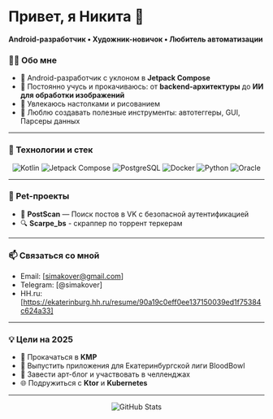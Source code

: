 # Привет, я Никита 👋
**Android-разработчик • Художник-новичок • Любитель автоматизации**

### 🙋‍♂️ Обо мне
- 🔧 Android-разработчик с уклоном в **Jetpack Compose**
- 🧠 Постоянно учусь и прокачиваюсь: от **backend-архитектуры** до **ИИ для обработки изображений**
- 🎨 Увлекаюсь настолками и рисованием
- 🧰 Люблю создавать полезные инструменты: автотеггеры, GUI, Парсеры данных

---

### 🚀 Технологии и стек

<div align="center">
  
![Kotlin](https://img.shields.io/badge/Kotlin-7F52FF?style=for-the-badge&logo=kotlin&logoColor=white)
![Jetpack Compose](https://img.shields.io/badge/Jetpack_Compose-4285F4?style=for-the-badge&logo=android&logoColor=white)
![PostgreSQL](https://img.shields.io/badge/PostgreSQL-336791?style=for-the-badge&logo=postgresql&logoColor=white)
![Docker](https://img.shields.io/badge/Docker-2496ED?style=for-the-badge&logo=docker&logoColor=white)
![Python](https://img.shields.io/badge/Python-3670A0?style=for-the-badge&logo=python&logoColor=white)
![Oracle](https://img.shields.io/badge/Oracle_DB-F80000?style=for-the-badge&logo=oracle&logoColor=white)

</div>

---

### 🧩 Pet-проекты

- 📱 **PostScan** — Поиск постов в VK с безопасной аутентификацией
- 🔍 **Scarpe_bs** - скраппер по торрент теркерам

---

### 📫 Связаться со мной

- Email: [simakover@gmail.com]
- Telegram: [@simakover]
- HH.ru: [https://ekaterinburg.hh.ru/resume/90a19c0eff0ee137150039ed1f75384c624a33]

---

### 💡 Цели на 2025

- 🔋 Прокачаться в **KMP**
- 📱 Выпустить приложения для Екатеринбургской лиги BloodBowl
- 🎨 Завести арт-блог и участвовать в челленджах
- 🌐 Подружиться с **Ktor** и **Kubernetes**

---

<p align="center">
  <img src="https://github-readme-stats.vercel.app/api?username=nyxsed&show_icons=true&theme=tokyonight" alt="GitHub Stats" />
</p>
